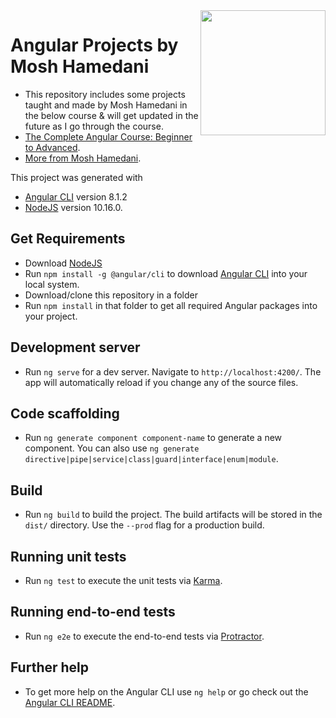 
<img src="https://cdn.worldvectorlogo.com/logos/angular-icon.svg" height="200"  align="right" style="float:right" />

# Angular Projects by Mosh Hamedani

- This repository includes some projects taught and made by Mosh Hamedani in the below course & will get updated in the future as I go through the course.
- [The Complete Angular Course: Beginner to Advanced](https://www.udemy.com/course/the-complete-angular-master-class).
- [More from Mosh Hamedani](https://programmingwithmosh.com/).

This project was generated with
- [Angular CLI](https://github.com/angular/angular-cli) version 8.1.2
- [NodeJS](https://nodejs.org/en/)  version 10.16.0.

## Get Requirements
- Download [NodeJS](https://nodejs.org/en/) 
- Run `npm install -g @angular/cli` to download [Angular CLI](https://github.com/angular/angular-cli) into your local system.
- Download/clone this repository in a folder
- Run `npm install` in that folder to get all required Angular packages into your project.

## Development server

- Run `ng serve` for a dev server. Navigate to `http://localhost:4200/`. The app will automatically reload if you change any of the source files.

## Code scaffolding

- Run `ng generate component component-name` to generate a new component. You can also use `ng generate directive|pipe|service|class|guard|interface|enum|module`.

## Build

- Run `ng build` to build the project. The build artifacts will be stored in the `dist/` directory. Use the `--prod` flag for a production build.

## Running unit tests

- Run `ng test` to execute the unit tests via [Karma](https://karma-runner.github.io).

## Running end-to-end tests

- Run `ng e2e` to execute the end-to-end tests via [Protractor](http://www.protractortest.org/).

## Further help

- To get more help on the Angular CLI use `ng help` or go check out the [Angular CLI README](https://github.com/angular/angular-cli/blob/master/README.md).
